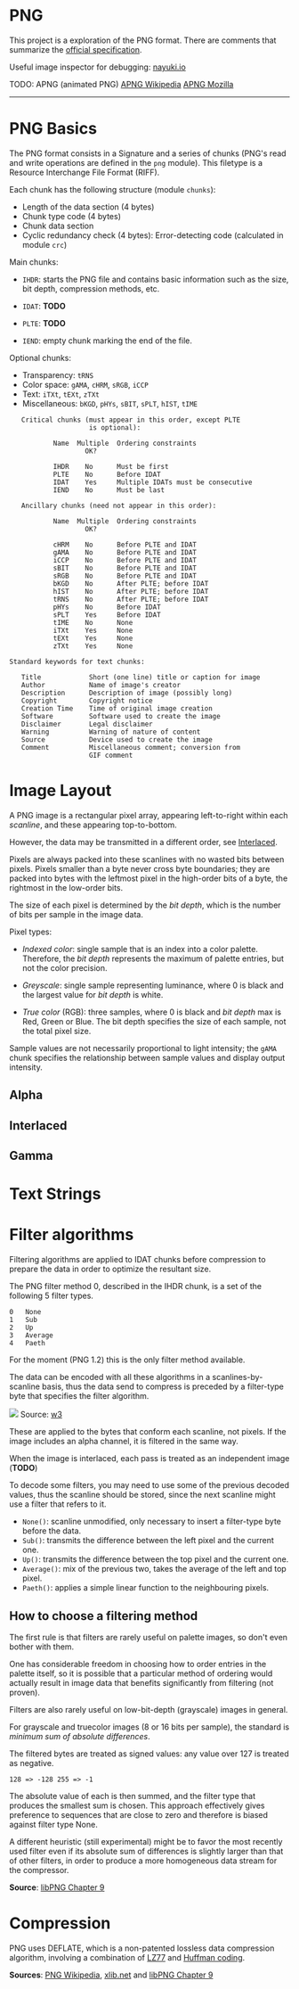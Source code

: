 # PNG

This project is a exploration of the PNG format. There are comments that
summarize the [official specification].

Useful image inspector for debugging: [nayuki.io]

[official specification]: http://libpng.org/pub/png/spec/1.2/PNG-Contents.html
[nayuki.io]: https://www.nayuki.io/page/png-file-chunk-inspector

TODO: APNG (animated PNG) [APNG Wikipedia] [APNG Mozilla]

[APNG Wikipedia]: https://en.wikipedia.org/wiki/APNG
[APNG Mozilla]: https://wiki.mozilla.org/APNG_Specification

-------------------------------------------------------------------------------

# PNG Basics

The PNG format consists in a Signature and a series of chunks (PNG's read and
write operations are defined in the `png` module). This filetype is a Resource
Interchange File Format (RIFF).

Each chunk has the following structure (module `chunks`):

- Length of the data section (4 bytes)
- Chunk type code (4 bytes)
- Chunk data section
- Cyclic redundancy check (4 bytes): Error-detecting code (calculated in module
  `crc`)

Main chunks:

- `IHDR`: starts the PNG file and contains basic information such as the size,
  bit depth, compression methods, etc.

- `IDAT`: **TODO**

- `PLTE`: **TODO**

- `IEND`: empty chunk marking the end of the file.

Optional chunks:

- Transparency: `tRNS`
- Color space: `gAMA`, `cHRM`, `sRGB`, `iCCP`
- Text: `iTXt`, `tEXt`, `zTXt`
- Miscellaneous: `bKGD`, `pHYs`, `sBIT`, `sPLT`, `hIST`, `tIME`

```
   Critical chunks (must appear in this order, except PLTE
                    is optional):

           Name  Multiple  Ordering constraints
                   OK?

           IHDR    No      Must be first
           PLTE    No      Before IDAT
           IDAT    Yes     Multiple IDATs must be consecutive
           IEND    No      Must be last

   Ancillary chunks (need not appear in this order):

           Name  Multiple  Ordering constraints
                   OK?

           cHRM    No      Before PLTE and IDAT
           gAMA    No      Before PLTE and IDAT
           iCCP    No      Before PLTE and IDAT
           sBIT    No      Before PLTE and IDAT
           sRGB    No      Before PLTE and IDAT
           bKGD    No      After PLTE; before IDAT
           hIST    No      After PLTE; before IDAT
           tRNS    No      After PLTE; before IDAT
           pHYs    No      Before IDAT
           sPLT    Yes     Before IDAT
           tIME    No      None
           iTXt    Yes     None
           tEXt    Yes     None
           zTXt    Yes     None

Standard keywords for text chunks:

   Title            Short (one line) title or caption for image
   Author           Name of image's creator
   Description      Description of image (possibly long)
   Copyright        Copyright notice
   Creation Time    Time of original image creation
   Software         Software used to create the image
   Disclaimer       Legal disclaimer
   Warning          Warning of nature of content
   Source           Device used to create the image
   Comment          Miscellaneous comment; conversion from
                    GIF comment
```


# Image Layout

A PNG image is a rectangular pixel array, appearing left-to-right within each
_scanline_, and these appearing top-to-bottom.

However, the data may be transmitted in a different order, see [Interlaced][PNG Interlaced].

Pixels are always packed into these scanlines with no wasted bits between
pixels. Pixels smaller than a byte never cross byte boundaries; they are packed
into bytes with the leftmost pixel in the high-order bits of a byte, the
rightmost in the low-order bits. 

The size of each pixel is determined by the _bit depth_, which is the number of
bits per sample in the image data.

Pixel types:

- _Indexed color_: single sample that is an index into a color palette.
  Therefore, the _bit depth_ represents the maximum of palette entries, but not
  the color precision.

- _Greyscale_: single sample representing luminance, where 0 is black and the
  largest value for _bit depth_ is white.

- _True color_ (RGB): three samples, where 0 is black and _bit depth_ max is
  Red, Green or Blue. The bit depth specifies the size of each sample, not the
  total pixel size.

Sample values are not necessarily proportional to light intensity; the `gAMA`
chunk specifies the relationship between sample values and display output
intensity.


## Alpha


## Interlaced

[PNG Interlacing Wikipedia]: https://en.wikipedia.org/wiki/PNG#Interlacing
[Adam7]: https://en.wikipedia.org/wiki/Adam7_algorithm
[PNG Interlaced]: http://libpng.org/pub/png/spec/1.2/PNG-DataRep.html#DR.Interlaced-data-order

## Gamma
# Text Strings

# Filter algorithms

Filtering algorithms are applied to IDAT chunks before compression to prepare
the data in order to optimize the resultant size.

The PNG filter method 0, described in the IHDR chunk, is a set of the following
5 filter types.

```
0   None
1   Sub
2   Up
3   Average
4   Paeth
```

For the moment (PNG 1.2) this is the only filter method available.

The data can be encoded with all these algorithms in a scanlines-by-scanline
basis, thus the data send to compress is preceded by a filter-type byte that
specifies the filter algorithm.

![](https://www.w3.org/TR/2003/REC-PNG-20031110/figures/fig49.svg)
Source: [w3](https://www.w3.org/TR/2003/REC-PNG-20031110/#4Concepts.EncodingFiltering)

These are applied to the bytes that conform each scanline, not pixels. If the
image includes an alpha channel, it is filtered in the same way.

When the image is interlaced, each pass is treated as an independent image (**TODO**)

<!--
Interlacing is also a bit of a wrench in the works. For the purposes of
filtering, each interlace pass is treated as a separate image with its own
width and height. For example, in a 256 × 256 interlaced image, the passes
would be treated as seven smaller images with dimensions 32 × 32, 32 × 32, 64 ×
32, 64 × 64, 128 × 64, 128 × 128, and 256 × 128, respectively.[69] This avoids
the nasty problem of how to define corresponding bytes between rows of
different widths.
-->

To decode some filters, you may need to use some of the previous decoded
values, thus the scanline should be stored, since the next scanline might use a
filter that refers to it.

- `None()`: scanline unmodified, only necessary to insert a filter-type byte before the data.
- `Sub()`: transmits the difference between the left pixel and the current one.
- `Up()`: transmits the difference between the top pixel and the current one.
- `Average()`: mix of the previous two, takes the average of the left and top pixel.
- `Paeth()`: applies a simple linear function to the neighbouring pixels.

## How to choose a filtering method

The first rule is that filters are rarely useful on palette images, so don't
even bother with them.

One has considerable freedom in choosing how to order entries in the palette
itself, so it is possible that a particular method of ordering would actually
result in image data that benefits significantly from filtering (not proven).

Filters are also rarely useful on low-bit-depth (grayscale) images in general.

For grayscale and truecolor images (8 or 16 bits per sample), the standard is
_minimum sum of absolute differences_.

The filtered bytes are treated as signed values: any value over 127 is treated
as negative.

```
128 => -128 255 => -1
```

The absolute value of each is then summed, and the filter type that produces
the smallest sum is chosen. This approach effectively gives preference to
sequences that are close to zero and therefore is biased against filter type
None.

A different heuristic (still experimental) might be to favor the most recently
used filter even if its absolute sum of differences is slightly larger than
that of other filters, in order to produce a more homogeneous data stream for
the compressor.

**Source**: [libPNG Chapter 9]


# Compression

PNG uses DEFLATE, which is a non-patented lossless data compression algorithm,
involving a combination of [LZ77] and [Huffman coding].

**Sources**: [PNG Wikipedia], [xlib.net] and [libPNG Chapter 9]

[PNG Wikipedia]: https://en.wikipedia.org/wiki/PNG#Compression
[xlib.net]: https://zlib.net/feldspar.html
[LZ77]: https://en.wikipedia.org/wiki/LZ77_and_LZ78
[Huffman coding]: https://en.wikipedia.org/wiki/Huffman_coding
[libPNG Chapter 9]: http://www.libpng.org/pub/png/book/chapter09.html
